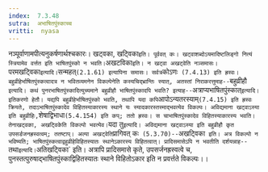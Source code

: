 ```yaml
---
index:  7.3.48
sutra:  अभाषितपुंस्काच्च
vritti:  nyasa
---
```


नञ्पूर्वाणामपीत्यनुकर्षणार्थश्चकारः। खट्वका, खट्विका` इति। पूर्ववत् कः। खट्वाशब्दोऽयमादिष्टलिङ्गो नित्यं स्त्रियामेव वर्त्तत इति भाषितपुंस्को न भवति। `अखटविका` इति। न खट्वा अखट्वेति नञ्समासः। `परमखट्विका` इत्यादि। `सन्महत्` (2.1.61) इत्यापिना समासः। सर्वत्र `कोऽणः` (7.4.13) इति ह्रस्वः।
बहुव्रीहेर्भाषितपुंस्कत्वादत्र न भवितव्यमनेन विकल्पेनेति कस्यचिद्भ्रान्तिः स्यात्, अतस्तां निराकरत्तुमाह--`बहुव्रीहौ` इत्यादि। कथं पुनरभाषितपुंस्कादित्युच्यमाने बहुव्रीहौ भाषितपुंस्कादपि भवति? इत्याह--`अत्राप्यभाषितपुंस्कात्` इत्यादि। इतिकरणो हेतौ। यद्यपि बहुव्रीहेर्भाषितपुंस्को भवति, तथापि यदा कपि `आपोऽन्यतरस्याम्` (7.4.15) इति ह्रस्वः क्रियते, तदाऽभाषितपुंस्कादेव विहितस्याकारस्य स्थाने यः स्यादकारस्तस्माद्भवत्येव विकल्पः। अविद्यमाना खट्वाऽस्या इति बहुव्रीहिः, `शेषाद्विभाधा` (5.4.154) इति कप्; ततो ह्रस्वः। स चाभाषितपुंस्कादेव विहितस्याकारस्य भवति। तेनाखट्वका, अखट्विकेति विकल्पो भवत्येव। `यदा तु` इत्यादि। अविद्यमाना खट्वाऽस्या इति बहुव्रीहौ कृत उपसर्डजनह्रस्वत्वम्; ततष्टाप्। अल्पा अखट्वेति `प्रागिवत् कः` (5.3.70)--`अखट्विका` इति। अत्र विकल्पो न भविष्यति; भाषितपुंस्कत्वाद्वहुव्रीहेविहितस्यातः स्थानेऽकारस्य विहितत्वात्। प्रादिसमासेऽपि न भवतीति दर्शयन्नाह--`तथा` इत्यादि। `अतिखट्विका` इति। अत्रापि प्रादिसमासे कृते, उपसर्जनह्रस्वत्वे च, पुनस्तत्पुरुषाद्भाषितपुंस्काद्विहितस्यातः स्थाने विहितोऽकार इति न प्रवर्त्तते विकल्पः।।

